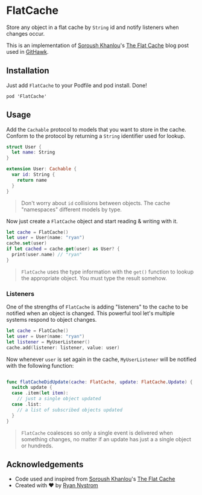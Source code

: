 # FlatCache

Store any object in a flat cache by `String` id and notify listeners when changes occur.

This is an implementation of [Soroush Khanlou](https://twitter.com/khanlou)'s [The Flat Cache](http://khanlou.com/2017/10/the-flat-cache/) blog post used in [GitHawk](http://githawk.com).

## Installation

Just add `FlatCache` to your Podfile and pod install. Done!

```
pod 'FlatCache'
```

## Usage

Add the `Cachable` protocol to models that you want to store in the cache. Conform to the protocol by returning a `String` identifier used for lookup.

```swift
struct User {
  let name: String
}

extension User: Cachable {
  var id: String {
    return name
  }
}
```

> Don't worry about `id` collisions between objects. The cache "namespaces" different models by type.

Now just create a `FlatCache` object and start reading & writing with it.

```swift
let cache = FlatCache()
let user = User(name: "ryan")
cache.set(user)
if let cached = cache.get(user) as User? {
  print(user.name) // "ryan"
}
```

> `FlatCache` uses the type information with the `get()` function to lookup the appropriate object. You must type the result somehow.

### Listeners

One of the strengths of `FlatCache` is adding "listeners" to the cache to be notified when an object is changed. This powerful tool let's multiple systems respond to object changes.

```swift
let cache = FlatCache()
let user = User(name: "ryan")
let listener = MyUserListener()
cache.add(listener: listener, value: user)
```

Now whenever `user` is set again in the cache, `MyUserListener` will be notified with the following function:

```swift

func flatCacheDidUpdate(cache: FlatCache, update: FlatCache.Update) {
  switch update {
  case .item(let item):
    // just a single object updated
  case .list:
    // a list of subscribed objects updated
  }
}
```

> `FlatCache` coalesces so only a single event is delivered when something changes, no matter if an update has just a  a single object or hundreds.

## Acknowledgements

- Code used and inspired from [Soroush Khanlou](https://twitter.com/khanlou)'s [The Flat Cache](http://khanlou.com/2017/10/the-flat-cache/)
- Created with ❤️ by [Ryan Nystrom](https://twitter.com/_ryannystrom)
